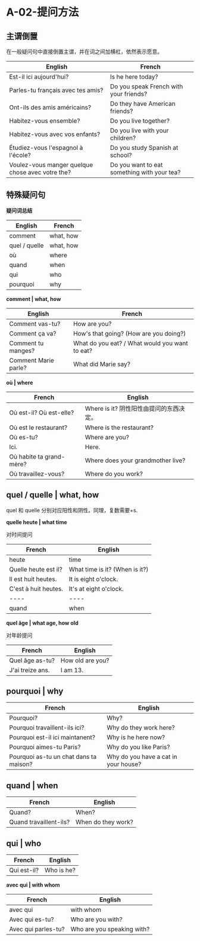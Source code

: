 ﻿# A-02-提问方法

## 主谓倒置

在一般疑问句中直接倒置主谓，并在词之间加横杠，依然表示愿意。

English | French
---- | ----
Est-il ici aujourd'hui? | Is he here today?
Parles-tu français avec tes amis? | Do you speak French with your friends?
Ont-ils des amis américains? | Do they have American friends?
Habitez-vous ensemble?  | Do you live together?
Habitez-vous avec vos enfants? | Do you live with your children?
Étudiez-vous l'espagnol à l'école? | Do you study Spanish at school?
Voulez-vous manger quelque chose avec votre the? | Do you want to eat something with your tea?

## 特殊疑问句

**疑问词总结**

English | French
---- | ----
comment | what, how
quel / quelle | what, how
où | where
quand | when
qui | who
pourquoi | why


**comment | what, how**

English | French
---- | ----
Comment vas-tu? | How are you?
Comment ça va? | How's that going? (How are you doing?)
Comment tu manges? | What do you eat? / What would you want to eat?
Comment Marie parle? | What did Marie say?

**où | where**

French | English
---- | ----
Où est-il? Où est-elle? | Where is it? 阴性阳性由提问的东西决定。
Où est le restaurant? | Where is the restaurant?
Où es-tu? | Where are you?
Ici. | Here.
Où habite ta grand-mère? | Where does your grandmother live?
Où travaillez-vous? | Where do you work?


## quel / quelle | what, how

quel 和 quelle 分别对应阳性和阴性。同理，复数需要+s.

**quelle heute | what time**

对时间提问

French | English
---- | ----
heute | time
Quelle heute est il? | What time is it? (When is it?)
Il est huit heutes. | It is eight o'clock.
C'est à huit heutes. | It's at eight o'clock.
---- | ----
quand | when

**quel âge | what age, how old**

对年龄提问

French | English
---- | ----
Quel âge as-tu? | How old are you?
J'ai treize ans. | I am 13.

## pourquoi | why

French | English
---- | ----
Pourquoi? | Why?
Pourquoi travaillent-ils ici? | Why do they work here?
Pourquoi est-il ici maintanent? | Why is he here now?
Pourquoi aimes-tu Paris? | Why do you like Paris?
Pourquoi as-tu un chat dans ta maison? | Why do you have a cat in your house?

## quand | when

French | English
---- | ----
Quand? | When?
Quand travaillent-ils? | When do they work?

## qui | who

French | English
---- | ----
Qui est-il? | Who is he?

**avec qui | with whom**

French | English
---- | ----
avec qui | with whom
Avec qui es-tu? | Who are you with?
Avec qui parles-tu? | Who are you speaking with?